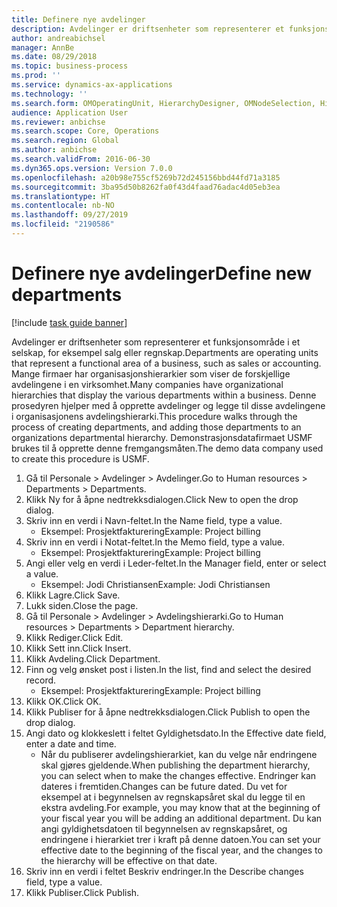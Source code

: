 ```yaml
---
title: Definere nye avdelinger
description: Avdelinger er driftsenheter som representerer et funksjonsområde i et selskap, for eksempel salg eller regnskap.
author: andreabichsel
manager: AnnBe
ms.date: 08/29/2018
ms.topic: business-process
ms.prod: ''
ms.service: dynamics-ax-applications
ms.technology: ''
ms.search.form: OMOperatingUnit, HierarchyDesigner, OMNodeSelection, HierarchyPublishAndCloseForm
audience: Application User
ms.reviewer: anbichse
ms.search.scope: Core, Operations
ms.search.region: Global
ms.author: anbichse
ms.search.validFrom: 2016-06-30
ms.dyn365.ops.version: Version 7.0.0
ms.openlocfilehash: a20b98e755cf5269b72d245156bbd44fd71a3185
ms.sourcegitcommit: 3ba95d50b8262fa0f43d4faad76adac4d05eb3ea
ms.translationtype: HT
ms.contentlocale: nb-NO
ms.lasthandoff: 09/27/2019
ms.locfileid: "2190586"
---
```

# <a name="define-new-departments"></a><span data-ttu-id="a755e-103">Definere nye avdelinger</span><span class="sxs-lookup"><span data-stu-id="a755e-103">Define new departments</span></span>

[!include [task guide banner](../../includes/task-guide-banner.md)]

<span data-ttu-id="a755e-104">Avdelinger er driftsenheter som representerer et funksjonsområde i et selskap, for eksempel salg eller regnskap.</span><span class="sxs-lookup"><span data-stu-id="a755e-104">Departments are operating units that represent a functional area of a business, such as sales or accounting.</span></span> <span data-ttu-id="a755e-105">Mange firmaer har organisasjonshierarkier som viser de forskjellige avdelingene i en virksomhet.</span><span class="sxs-lookup"><span data-stu-id="a755e-105">Many companies have organizational hierarchies that display the various departments within a business.</span></span> <span data-ttu-id="a755e-106">Denne prosedyren hjelper med å opprette avdelinger og legge til disse avdelingene i organisasjonens avdelingshierarki.</span><span class="sxs-lookup"><span data-stu-id="a755e-106">This procedure walks through the process of creating departments, and adding those departments to an organizations departmental hierarchy.</span></span> <span data-ttu-id="a755e-107">Demonstrasjonsdatafirmaet USMF brukes til å opprette denne fremgangsmåten.</span><span class="sxs-lookup"><span data-stu-id="a755e-107">The demo data company used to create this procedure is USMF.</span></span>

1. <span data-ttu-id="a755e-108">Gå til Personale > Avdelinger > Avdelinger.</span><span class="sxs-lookup"><span data-stu-id="a755e-108">Go to Human resources > Departments > Departments.</span></span>
2. <span data-ttu-id="a755e-109">Klikk Ny for å åpne nedtrekksdialogen.</span><span class="sxs-lookup"><span data-stu-id="a755e-109">Click New to open the drop dialog.</span></span>
3. <span data-ttu-id="a755e-110">Skriv inn en verdi i Navn-feltet.</span><span class="sxs-lookup"><span data-stu-id="a755e-110">In the Name field, type a value.</span></span>
    * <span data-ttu-id="a755e-111">Eksempel: Prosjektfakturering</span><span class="sxs-lookup"><span data-stu-id="a755e-111">Example: Project billing</span></span>  
4. <span data-ttu-id="a755e-112">Skriv inn en verdi i Notat-feltet.</span><span class="sxs-lookup"><span data-stu-id="a755e-112">In the Memo field, type a value.</span></span>
    * <span data-ttu-id="a755e-113">Eksempel: Prosjektfakturering</span><span class="sxs-lookup"><span data-stu-id="a755e-113">Example: Project billing</span></span>  
5. <span data-ttu-id="a755e-114">Angi eller velg en verdi i Leder-feltet.</span><span class="sxs-lookup"><span data-stu-id="a755e-114">In the Manager field, enter or select a value.</span></span>
    * <span data-ttu-id="a755e-115">Eksempel: Jodi Christiansen</span><span class="sxs-lookup"><span data-stu-id="a755e-115">Example: Jodi Christiansen</span></span>  
6. <span data-ttu-id="a755e-116">Klikk Lagre.</span><span class="sxs-lookup"><span data-stu-id="a755e-116">Click Save.</span></span>
7. <span data-ttu-id="a755e-117">Lukk siden.</span><span class="sxs-lookup"><span data-stu-id="a755e-117">Close the page.</span></span>
8. <span data-ttu-id="a755e-118">Gå til Personale > Avdelinger > Avdelingshierarki.</span><span class="sxs-lookup"><span data-stu-id="a755e-118">Go to Human resources > Departments > Department hierarchy.</span></span>
9. <span data-ttu-id="a755e-119">Klikk Rediger.</span><span class="sxs-lookup"><span data-stu-id="a755e-119">Click Edit.</span></span>
10. <span data-ttu-id="a755e-120">Klikk Sett inn.</span><span class="sxs-lookup"><span data-stu-id="a755e-120">Click Insert.</span></span>
11. <span data-ttu-id="a755e-121">Klikk Avdeling.</span><span class="sxs-lookup"><span data-stu-id="a755e-121">Click Department.</span></span>
12. <span data-ttu-id="a755e-122">Finn og velg ønsket post i listen.</span><span class="sxs-lookup"><span data-stu-id="a755e-122">In the list, find and select the desired record.</span></span>
    * <span data-ttu-id="a755e-123">Eksempel: Prosjektfakturering</span><span class="sxs-lookup"><span data-stu-id="a755e-123">Example: Project billing</span></span>  
13. <span data-ttu-id="a755e-124">Klikk OK.</span><span class="sxs-lookup"><span data-stu-id="a755e-124">Click OK.</span></span>
14. <span data-ttu-id="a755e-125">Klikk Publiser for å åpne nedtrekksdialogen.</span><span class="sxs-lookup"><span data-stu-id="a755e-125">Click Publish to open the drop dialog.</span></span>
15. <span data-ttu-id="a755e-126">Angi dato og klokkeslett i feltet Gyldighetsdato.</span><span class="sxs-lookup"><span data-stu-id="a755e-126">In the Effective date field, enter a date and time.</span></span>
    * <span data-ttu-id="a755e-127">Når du publiserer avdelingshierarkiet, kan du velge når endringene skal gjøres gjeldende.</span><span class="sxs-lookup"><span data-stu-id="a755e-127">When publishing the department hierarchy, you can select when to make the changes effective.</span></span> <span data-ttu-id="a755e-128">Endringer kan dateres i fremtiden.</span><span class="sxs-lookup"><span data-stu-id="a755e-128">Changes can be future dated.</span></span> <span data-ttu-id="a755e-129">Du vet for eksempel at i begynnelsen av regnskapsåret skal du legge til en ekstra avdeling.</span><span class="sxs-lookup"><span data-stu-id="a755e-129">For example, you may know that at the beginning of your fiscal year you will be adding an additional department.</span></span> <span data-ttu-id="a755e-130">Du kan angi gyldighetsdatoen til begynnelsen av regnskapsåret, og endringene i hierarkiet trer i kraft på denne datoen.</span><span class="sxs-lookup"><span data-stu-id="a755e-130">You can set your effective date to the beginning of the fiscal year, and the changes to the hierarchy will be effective on that date.</span></span>  
16. <span data-ttu-id="a755e-131">Skriv inn en verdi i feltet Beskriv endringer.</span><span class="sxs-lookup"><span data-stu-id="a755e-131">In the Describe changes field, type a value.</span></span>
17. <span data-ttu-id="a755e-132">Klikk Publiser.</span><span class="sxs-lookup"><span data-stu-id="a755e-132">Click Publish.</span></span>

